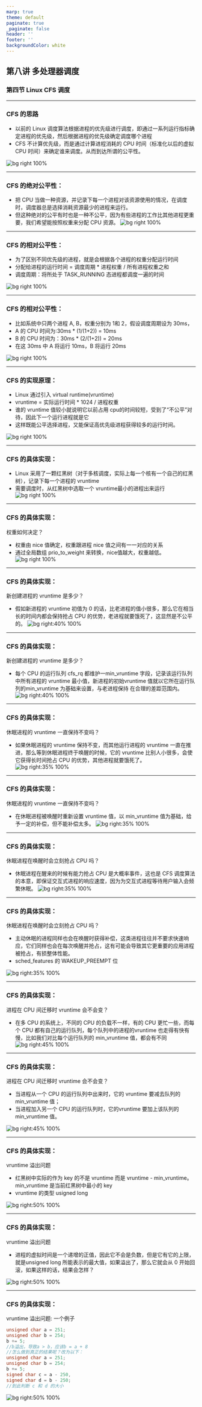 ```yaml
---
marp: true
theme: default
paginate: true
_paginate: false
header: ''
footer: ''
backgroundColor: white
---
```


<!-- theme: gaia -->
<!-- _class: lead -->

## 第八讲 多处理器调度

### 第四节 Linux CFS 调度

---
### CFS 的思路
- 以前的 Linux 调度算法根据进程的优先级进行调度，即通过一系列运行指标确定进程的优先级，然后根据进程的优先级确定调度哪个进程
- CFS 不计算优先级，而是通过计算进程消耗的 CPU 时间（标准化以后的虚拟 CPU 时间）来确定谁来调度。从而到达所谓的公平性。

![bg right 100%](figs/rbtree.png) 

---
### CFS 的绝对公平性：
- 把 CPU 当做一种资源，并记录下每一个进程对该资源使用的情况，在调度时，调度器总是选择消耗资源最少的进程来运行。
- 但这种绝对的公平有时也是一种不公平，因为有些进程的工作比其他进程更重要，我们希望能按照权重来分配 CPU 资源。
![bg right 100%](figs/rbtree.png) 

---
### CFS 的相对公平性：
- 为了区别不同优先级的进程，就是会根据各个进程的权重分配运行时间
- 分配给进程的运行时间 = 调度周期 * 进程权重 / 所有进程权重之和
- 调度周期：将所处于 TASK_RUNNING 态进程都调度一遍的时间

![bg right 100%](figs/rbtree.png) 


---
### CFS 的相对公平性：
- 比如系统中只两个进程 A, B，权重分别为 1和 2，假设调度周期设为 30ms，
- A 的 CPU 时间为:30ms * (1/(1+2)) = 10ms
- B 的 CPU 时间为：30ms * (2/(1+2)) = 20ms
- 在这 30ms 中 A 将运行 10ms，B 将运行 20ms

![bg right 100%](figs/rbtree.png) 



---
### CFS 的实现原理：
- Linux 通过引入 virtual runtime(vruntime)
- vruntime = 实际运行时间 * 1024 / 进程权重
- 谁的 vruntime 值较小就说明它以前占用 cpu的时间较短，受到了“不公平”对待，因此下一个运行进程就是它
- 这样既能公平选择进程，又能保证高优先级进程获得较多的运行时间。

![bg right 100%](figs/rbtree.png) 


---
### CFS 的具体实现：
- Linux 采用了一颗红黑树（对于多核调度，实际上每一个核有一个自己的红黑树），记录下每一个进程的 vruntime
- 需要调度时，从红黑树中选取一个 vruntime最小的进程出来运行
![bg right 100%](figs/rbtree.png) 


---
### CFS 的具体实现：
权重如何决定？
- 权重由 nice 值确定，权重跟进程 nice 值之间有一一对应的关系
- 通过全局数组 prio_to_weight 来转换，nice值越大，权重越低。
![bg right 100%](figs/prio-to-weight.png) 


---
### CFS 的具体实现：
新创建进程的 vruntime 是多少？
- 假如新进程的 vruntime 初值为 0 的话，比老进程的值小很多，那么它在相当长的时间内都会保持抢占 CPU 的优势，老进程就要饿死了，这显然是不公平的。
![bg right:40%  100%](figs/rbtree.png) 

---
### CFS 的具体实现：
新创建进程的 vruntime 是多少？
- 每个 CPU 的运行队列 cfs_rq 都维护一min_vruntime 字段，记录该运行队列中所有进程的 vruntime 最小值，新进程的初始vruntime 值就以它所在运行队列的min_vruntime 为基础来设置，与老进程保持
在合理的差距范围内。
![bg right:40% 100%](figs/rbtree.png) 

---
### CFS 的具体实现：
休眠进程的 vruntime 一直保持不变吗？
- 如果休眠进程的 vruntime 保持不变，而其他运行进程的 vruntime 一直在推进，那么等到休眠进程终于唤醒的时候，它的 vruntime 比别人小很多，会使它获得长时间抢占 CPU 的优势，其他进程就要饿死了。
![bg right:35% 100%](figs/rbtree.png) 


---
### CFS 的具体实现：
休眠进程的 vruntime 一直保持不变吗？
- 在休眠进程被唤醒时重新设置 vruntime 值，以 min_vruntime 值为基础，给予一定的补偿，但不能补偿太多。
![bg right:35% 100%](figs/rbtree.png) 


---
### CFS 的具体实现：
休眠进程在唤醒时会立刻抢占 CPU 吗？
- 休眠进程在醒来的时候有能力抢占 CPU 是大概率事件，这也是 CFS 调度算法的本意，即保证交互式进程的响应速度，因为为交互式进程等待用户输入会频繁休眠。
![bg right:35% 100%](figs/rbtree.png) 


---
### CFS 的具体实现：
休眠进程在唤醒时会立刻抢占 CPU 吗？
- 主动休眠的进程同样也会在唤醒时获得补偿，这类进程往往并不要求快速响应，它们同样也会在每次唤醒并抢占，这有可能会导致其它更重要的应用进程被抢占，有损整体性能。
- sched_features 的 WAKEUP_PREEMPT 位

![bg right:35% 100%](figs/rbtree.png) 


---
### CFS 的具体实现：
进程在 CPU 间迁移时 vruntime 会不会变？
- 在多 CPU 的系统上，不同的 CPU 的负载不一样，有的 CPU 更忙一些，而每个 CPU 都有自己的运行队列，每个队列中的进程的vruntime 也走得有快有慢，比如我们对比每个运行队列的 min_vruntime 值，都会有不同
![bg right:45% 100%](figs/smp-min-vruntime.png) 



---
### CFS 的具体实现：
进程在 CPU 间迁移时 vruntime 会不会变？
- 当进程从一个 CPU 的运行队列中出来时，它的 vruntime 要减去队列的 min_vruntime 值；
- 当进程加入另一个 CPU 的运行队列时，它的vruntime 要加上该队列的 min_vruntime 值。


![bg right:45% 100%](figs/smp-min-vruntime.png) 



---
### CFS 的具体实现：
vruntime 溢出问题
- 红黑树中实际的作为 key 的不是 vruntime 而是 vruntime - min_vruntime。min_vruntime 是当前红黑树中最小的 key
- vruntime 的类型 usigned long


![bg right:50% 100%](figs/rbtree.png) 



---
### CFS 的具体实现：
vruntime 溢出问题
- 进程的虚拟时间是一个递增的正值，因此它不会是负数，但是它有它的上限，就是unsigned long 所能表示的最大值，如果溢出了，那么它就会从 0 开始回滚，如果这样的话，结果会怎样？


![bg right:50% 100%](figs/rbtree.png) 



---
### CFS 的具体实现：
vruntime 溢出问题: 一个例子
```C
unsigned char a = 251;
unsigned char b = 254;
b += 5;
//b溢出，导致a > b，应该b = a + 8
//怎么做到真正的结果呢？改为以下：
unsigned char a = 251;
unsigned char b = 254;
b += 5;
signed char c = a - 250, 
signed char d = b - 250;
//到此判断 c 和 d 的大小
```


![bg right:50% 100%](figs/rbtree.png) 